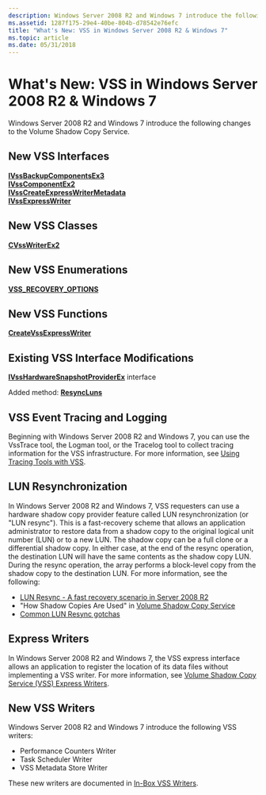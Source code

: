 ```yaml
---
description: Windows Server 2008 R2 and Windows 7 introduce the following changes to the Volume Shadow Copy Service.
ms.assetid: 1287f175-29e4-40be-804b-d78542e76efc
title: "What's New: VSS in Windows Server 2008 R2 & Windows 7"
ms.topic: article
ms.date: 05/31/2018
---
```


# What's New: VSS in Windows Server 2008 R2 & Windows 7

Windows Server 2008 R2 and Windows 7 introduce the following changes to the Volume Shadow Copy Service.

## New VSS Interfaces

<dl>

[**IVssBackupComponentsEx3**](/windows/desktop/api/VsBackup/nl-vsbackup-ivssbackupcomponentsex3)  
[**IVssComponentEx2**](/windows/desktop/api/VsWriter/nl-vswriter-ivsscomponentex2)  
[**IVssCreateExpressWriterMetadata**](/windows/desktop/api/VsWriter/nl-vswriter-ivsscreateexpresswritermetadata)  
[**IVssExpressWriter**](/windows/desktop/api/VsWriter/nl-vswriter-ivssexpresswriter)  
</dl>

## New VSS Classes

<dl>

[**CVssWriterEx2**](/windows/desktop/api/VsWriter/nl-vswriter-cvsswriterex2)  
</dl>

## New VSS Enumerations

<dl>

[**VSS\_RECOVERY\_OPTIONS**](/windows/desktop/api/Vss/ne-vss-vss_recovery_options)  
</dl>

## New VSS Functions

<dl>

[**CreateVssExpressWriter**](/windows/desktop/api/VsWriter/nf-vswriter-createvssexpresswriter)  
</dl>

## Existing VSS Interface Modifications

<dl>

[**IVssHardwareSnapshotProviderEx**](/windows/desktop/api/VsProv/nn-vsprov-ivsshardwaresnapshotproviderex) interface<dl> Added method: [**ResyncLuns**](/windows/desktop/api/VsProv/nf-vsprov-ivsshardwaresnapshotproviderex-resyncluns)  
</dl> </dd> </dl>

## VSS Event Tracing and Logging

Beginning with Windows Server 2008 R2 and Windows 7, you can use the VssTrace tool, the Logman tool, or the Tracelog tool to collect tracing information for the VSS infrastructure. For more information, see [Using Tracing Tools with VSS](using-tracing-tools-with-vss.md).

## LUN Resynchronization

In Windows Server 2008 R2 and Windows 7, VSS requesters can use a hardware shadow copy provider feature called LUN resynchronization (or "LUN resync"). This is a fast-recovery scheme that allows an application administrator to restore data from a shadow copy to the original logical unit number (LUN) or to a new LUN. The shadow copy can be a full clone or a differential shadow copy. In either case, at the end of the resync operation, the destination LUN will have the same contents as the shadow copy LUN. During the resync operation, the array performs a block-level copy from the shadow copy to the destination LUN. For more information, see the following:

-   [LUN Resync - A fast recovery scenario in Server 2008 R2](https://blogs.technet.com/filecab/archive/2009/04/11/lun-resync-a-fast-recovery-scenario-in-server-2008-r2.aspx)
-   "How Shadow Copies Are Used" in [Volume Shadow Copy Service](/windows-server/storage/file-server/volume-shadow-copy-service)
-   [Common LUN Resync gotchas](https://blogs.msdn.com/gregd/archive/2009/07/27/common-lun-resync-gotchas.aspx)

## Express Writers

In Windows Server 2008 R2 and Windows 7, the VSS express interface allows an application to register the location of its data files without implementing a VSS writer. For more information, see [Volume Shadow Copy Service (VSS) Express Writers](https://blogs.technet.com/filecab/archive/2009/06/17/volume-shadow-copy-service-vss-express-writers.aspx).

## New VSS Writers

Windows Server 2008 R2 and Windows 7 introduce the following VSS writers:

-   Performance Counters Writer
-   Task Scheduler Writer
-   VSS Metadata Store Writer

These new writers are documented in [In-Box VSS Writers](in-box-vss-writers.md).

 

 
